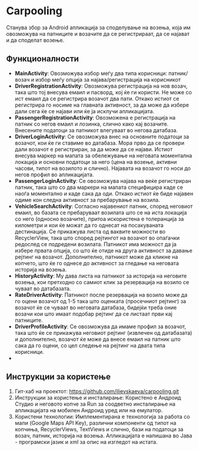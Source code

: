 # Carpooling
Станува збор за Android апликација за споделување на возења, која им овозможува на патниците и возачите
да се регистрираат, да се најават и да споделат возење.

## Функционалности

- **MainActivity**: Овозможува избор меѓу два типа корисници: патник/возач и избор меѓу опција за најава/регистрација
  на корисникот
- **DriverRegistrationActivity**: Овозможува регистрација на нов возач, така што тој внесува емаил и пасворд, кој
  ќе ги користи. Не може со ист емаил да се регистрира возачот два пати. Откако истиот се регистрира го носиме на главната
  активност, за да може да избере дали сега ќе се најави или ќе ја исклучи апликацијата.
- **PassengerRegistrationActivity**: Овозможена е регистрација на патник со негов емаил и лозинка, слично како кај возачите.
  Внесените податоци за патникот влегуваат во негова датабаза.
- **DriverLoginActivity**: Се овозможува внес на основните податоци за возачот, кои ќе ги ставиме во датабаза. Мора
  прво да се провери дали возачот е регистриран, за да може да се најави. Истиот внесува маркер на мапата за обележување на
  неговата моментална локација и основни податоци за него (цена на возење, активни часови, типот на возилото и слично).
  Најавата на возачот го носи до негов профил во апликацијата.
- **PassengerLoginActivity**: Се овозможува најава на веќе регистриран патник, така што со два маркери на мапата
  специфицира каде се наоѓа моментално и каде сака да оди. Откако истиот ќе биде најавен одиме кон следна активност за пребарување
  на возила.
- **VehicleSearchActivity**: Согласно најавениот патник, според неговиот емаил, во базата се пребаруваат возилата што
  се на иста локација со него (односно возачите), притоа искористена е толеранција за километри и кои ќе можат да го однесат на посакуваната дестинација. Се прикажува
  листа од ваквите можности во RecyclerView, така што според рејтингот на возачот во опаѓачки редослед се подредени
  возилата. Патникот има можност да ја избере првата опција, со што ќе отиде на друга активност за давање рејтинг на
  возачот. Дополнително, патникот може да кликне на копчето, што ќе го однесе до активност за гледање на неговата историја
  на возења.
- **HistoryActivity**: Му дава листа на патникот за историја на неговите возења, кои претходно со самиот клик за резервација
  на возило се чуваат во датабазата.
- **RateDriverActivity**: Патникот после резервација на возило може да го оцени возачот од 1-5 така што оценката
  (просечниот рејтинг) за возачот ќе се чуваат во неговата датабаза, бидејќи треба оние возачи кои што имаат подобар
  рејтинг да се листаат први кај патниците.
- **DriverProfileActivity**: Се овозможува да имаме профил за возачот, така што ќе се прикажува неговиот рејтинг
  (извлечен од датабазата) и дополнително, возачот ќе може да внесе емаил на патник што сака да го оцени, со цел
  следење на рејтинг на двата типа корисници.
-
## Инструкции за користење

1. Гит-хаб на проектот:
   https://github.com/ilievskaeva/carpooling.git
2. Инструкции за користење и инсталирање:
   Користено е Андроид Студио и неговото копче за Run за соодветно инсталирање на апликацијата на мобилен Андроид
   уред или на емулатор.
3. Користени технологии:
   Имплементирана е технологија за работа со мапи (Google Maps API Key), различни компоненти од типот на копчиња,
   RecyclerViews, TextViews и слично, бази на податоци за возач, патник, историја на возења. Апликацијата е
   напишана во Јава - програмски јазик и xml за опис на изгледот на истата.